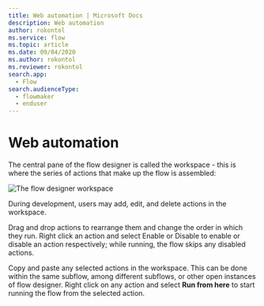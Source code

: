 ```yaml
---
title: Web automation | Microsoft Docs
description: Web automation
author: rokontol
ms.service: flow
ms.topic: article
ms.date: 09/04/2020
ms.author: rokontol
ms.reviewer: rokontol
search.app: 
  - Flow
search.audienceType: 
  - flowmaker
  - enduser
---
```


# Web automation

The central pane of the flow designer is called the workspace - this is where the series of actions that make up the flow is assembled:

![The flow designer workspace](../media/flow-designer-workspace.png)

During development, users may add, edit, and delete actions in the workspace.

Drag and drop actions to rearrange them and change the order in which they run. Right click an action and select Enable or Disable to enable or disable an action respectively; while running, the flow skips any disabled actions.

Copy and paste any selected actions in the workspace. This can be done within the same subflow, among different subflows, or other open instances of flow designer. Right click on any action and select **Run from here** to start running the flow from the selected action.